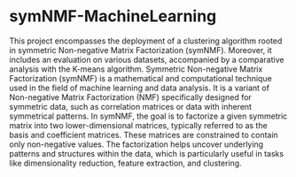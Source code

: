 # symNMF-MachineLearning
This project encompasses the deployment of a clustering algorithm rooted in symmetric Non-negative Matrix Factorization (symNMF). Moreover, it includes an evaluation on various datasets, accompanied by a comparative analysis with the K-means algorithm.
Symmetric Non-negative Matrix Factorization (symNMF) is a mathematical and computational technique used in the field of machine learning and data analysis. It is a variant of Non-negative Matrix Factorization (NMF) specifically designed for symmetric data, such as correlation matrices or data with inherent symmetrical patterns.
In symNMF, the goal is to factorize a given symmetric matrix into two lower-dimensional matrices, typically referred to as the basis and coefficient matrices. These matrices are constrained to contain only non-negative values. The factorization helps uncover underlying patterns and structures within the data, which is particularly useful in tasks like dimensionality reduction, feature extraction, and clustering.
